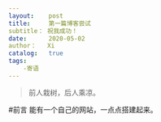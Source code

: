 ```yaml
---
layout:    post
title:     第一篇博客尝试
subtitle： 祝我成功！
date:      2020-05-02
author：   Xi
catalog:   true
tags:
    -寄语
---
```


>前人栽树，后人乘凉。

#前言
能有一个自己的网站，一点点搭建起来。
